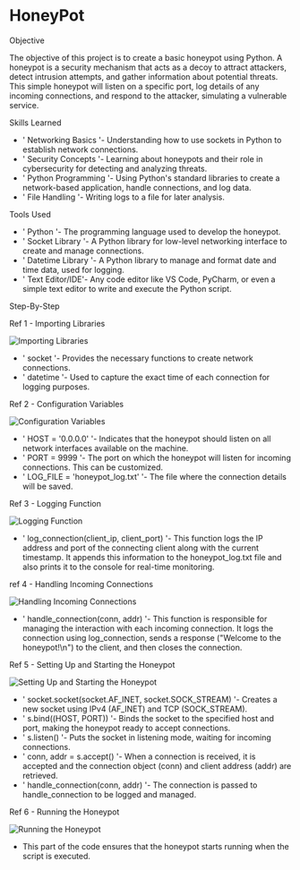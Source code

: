 # HoneyPot


Objective

The objective of this project is to create a basic honeypot using Python. A honeypot is a security mechanism that acts as a decoy to attract attackers, detect intrusion attempts, and gather information about potential threats. This simple honeypot will listen on a specific port, log details of any incoming connections, and respond to the attacker, simulating a vulnerable service.


Skills Learned

- ' Networking Basics '- Understanding how to use sockets in Python to establish network connections.
- ' Security Concepts '- Learning about honeypots and their role in cybersecurity for detecting and analyzing threats.
- ' Python Programming '- Using Python's standard libraries to create a network-based application, handle connections, and log data.
- ' File Handling '- Writing logs to a file for later analysis.


Tools Used

- ' Python '- The programming language used to develop the honeypot.
- ' Socket Library '- A Python library for low-level networking interface to create and manage connections.
- ' Datetime Library '- A Python library to manage and format date and time data, used for logging.
- ' Text Editor/IDE'-  Any code editor like VS Code, PyCharm, or even a simple text editor to write and execute the Python script.

Step-By-Step

Ref 1 - Importing Libraries




![Importing Libraries](https://github.com/user-attachments/assets/67a53eee-4d65-44ed-a719-e948a105ab12)




- ' socket '- Provides the necessary functions to create network connections.
- ' datetime '- Used to capture the exact time of each connection for logging purposes.



Ref 2 - Configuration Variables



![Configuration Variables](https://github.com/user-attachments/assets/cb2e83f8-0085-4491-a904-bd4428ba5780)




- ' HOST = '0.0.0.0' '- Indicates that the honeypot should listen on all network interfaces available on the machine.
- ' PORT = 9999 '- The port on which the honeypot will listen for incoming connections. This can be customized.
- ' LOG_FILE = 'honeypot_log.txt' '- The file where the connection details will be saved.


Ref 3 - Logging Function


![Logging Function](https://github.com/user-attachments/assets/42fbac13-9041-4d78-bdd1-a19ed69b5ac3)


- ' log_connection(client_ip, client_port) '- This function logs the IP address and port of the connecting client along with the current timestamp. It appends this information to the honeypot_log.txt file and also prints it to the console for real-time monitoring.



ref 4 - Handling Incoming Connections





![Handling Incoming Connections](https://github.com/user-attachments/assets/520103b5-daf1-4bb8-bd0b-aefbc50e9d06)



- ' handle_connection(conn, addr) '- This function is responsible for managing the interaction with each incoming connection. It logs the connection using log_connection, sends a response ("Welcome to the honeypot!\n") to the client, and then closes the connection.




Ref 5 - Setting Up and Starting the Honeypot




![Setting Up and Starting the Honeypot](https://github.com/user-attachments/assets/2a2dc84a-8b39-4c3c-84bc-e22db1e752a0)





- ' socket.socket(socket.AF_INET, socket.SOCK_STREAM) '- Creates a new socket using IPv4 (AF_INET) and TCP (SOCK_STREAM).
- ' s.bind((HOST, PORT)) '- Binds the socket to the specified host and port, making the honeypot ready to accept connections.
- ' s.listen() '- Puts the socket in listening mode, waiting for incoming connections.
- ' conn, addr = s.accept() '- When a connection is received, it is accepted and the connection object (conn) and client address (addr) are retrieved.
- ' handle_connection(conn, addr) '- The connection is passed to handle_connection to be logged and managed.




Ref 6 - Running the Honeypot



![Running the Honeypot](https://github.com/user-attachments/assets/2d8606a3-f59f-4a0c-9e39-3d17333f53bd)


- This part of the code ensures that the honeypot starts running when the script is executed.
















